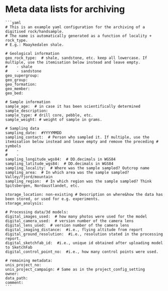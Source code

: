 # Meta data lists for archiving

````{tabbed} Hand-sized samples
```yaml
# This is an example yaml configuration for the archiving of a digitised rock/handsample.
# The name is automatically generated as a function of locality + rock_type.
# E.g.: Maaykedalen shale.

# Geological information
geo_rock_type:  # shale, sandstone, etc. keep all lowercase. If multiple, use the itemisation below instead and leave empty.
#    - shale
#    - sandstone
geo_supergroup:
geo_group:
geo_formation:
geo_member:
geo_bed:

# Sample information
sample_age:  # in case it has been scientifically determined
sample_description:  
sample_type: # drill core, pebble, etc.
sample_weight: # weight of sample in grams.

# Sampling data
sampling_date:  #YYYYMMDD
sampling_contact:  # Person who sampled it. If multiple, use the itemisation below instead and leave empty and remove the preceding # symbols
#    -
#    -
sampling_longitude_wgs84:  # DD.decimals in WGS84
sampling_latitude_wgs84:  # DD.decimals in WGS84
sampling_locality:  # Where was the sample sampled? Outcrop name
sampling_area:  # In which area was the sample sampled? Valley/fjord/mountain
sampling_region:  # In which region was the sample sampled? Think Spitsbergen, Nordaustlandet, etc.

storage_location: non-existing # Description on where&how the data has been stored, or used for e.g. experiments.
storage_analysis:

# Processing data/3d models:
digital_images_used:  # how many photos were used for the model
digital_camera_used:  # version number of the camera lens
digital_lens_used:  # version number of the camera lens
digital_imaging_distance:  #i.e., flying altitude from report
digital_ground_resolution:  #i.e., resolution stated in the processing report.
digital_sketchfab_id:  #i.e., unique id obtained after uploading model to SketchFab
digital_control_point_no:  #i.e., how many control points were used.

# remaining metadata:
unis_project_no:
unis_project_campaign: # Same as in the project_config_setting
owner:
data_path:
comment:
```
````
